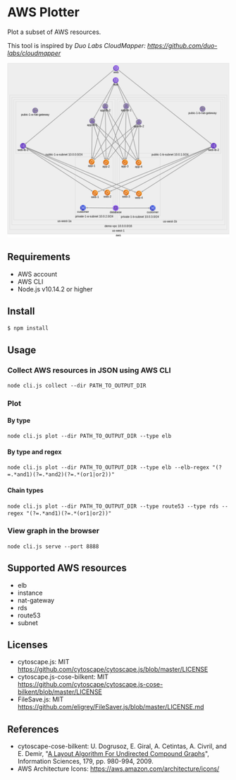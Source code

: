 # AWS Plotter
Plot a subset of AWS resources.

This tool is inspired by *Duo Labs CloudMapper: https://github.com/duo-labs/cloudmapper*

![Example](demo/demo.png "Example")

## Requirements
- AWS account
- AWS CLI
- Node.js v10.14.2 or higher

## Install

```console
$ npm install
```

## Usage
### Collect AWS resources in JSON using AWS CLI
```console
node cli.js collect --dir PATH_TO_OUTPUT_DIR
```

### Plot
#### By type
```console
node cli.js plot --dir PATH_TO_OUTPUT_DIR --type elb
```
#### By type and regex
```console
node cli.js plot --dir PATH_TO_OUTPUT_DIR --type elb --elb-regex "(?=.*and1)(?=.*and2)(?=.*(or1|or2))"
```
#### Chain types
```console
node cli.js plot --dir PATH_TO_OUTPUT_DIR --type route53 --type rds --regex "(?=.*and1)(?=.*(or1|or2))"
```

### View graph in the browser
```console
node cli.js serve --port 8888
```

## Supported AWS resources
- elb
- instance
- nat-gateway
- rds
- route53
- subnet

## Licenses
- cytoscape.js: MIT
  https://github.com/cytoscape/cytoscape.js/blob/master/LICENSE
- cytoscape.js-cose-bilkent: MIT
  https://github.com/cytoscape/cytoscape.js-cose-bilkent/blob/master/LICENSE
- FileSave.js: MIT
  https://github.com/eligrey/FileSaver.js/blob/master/LICENSE.md

## References
- cytoscape-cose-bilkent:
U. Dogrusoz, E. Giral, A. Cetintas, A. Civril, and E. Demir, "[A Layout Algorithm For Undirected Compound Graphs](http://www.sciencedirect.com/science/article/pii/S0020025508004799)", Information Sciences, 179, pp. 980-994, 2009.
- AWS Architecture Icons:
https://aws.amazon.com/architecture/icons/
